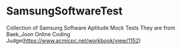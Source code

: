 # SamsungSoftwareTest
Collection of Samsung Software Aptitude Mock Tests
They are from Baek_Joon Online Coding Judge(https://www.acmicpc.net/workbook/view/1152)
